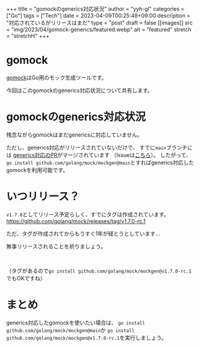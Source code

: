 <!-- textlint-disable -->

+++
title = "gomockのgenerics対応状況"
author = "yyh-gl"
categories = ["Go"]
tags = ["Tech"]
date = 2023-04-09T00:25:48+09:00
description = "対応されているがリリースはまだ"
type = "post"
draft = false
[[images]]
  src = "img/2023/04/gomock-generics/featured.webp"
  alt = "featured"
  stretch = "stretchH"
+++

<!-- textlint-enable -->

# gomock

[gomock](https://github.com/golang/mock)はGo用のモック生成ツールです。

今回はこのgomockのgenerics対応状況について共有します。

# gomockのgenerics対応状況

残念ながらgomockはまだgenericsに対応していません。

ただし、generics対応がリリースされていないだけで、
すでに`main`ブランチには
[generics対応のPR](https://github.com/golang/mock/pull/640)がマージされています
（Issueは[こちら](https://github.com/golang/mock/issues/621)）。
したがって、`go install github.com/golang/mock/mockgen@main`とすればgenerics対応したgomockを利用可能です。

# いつリリース？

`v1.7.0`としてリリース予定らしく、すでにタグは作成されています。
https://github.com/golang/mock/releases/tag/v1.7.0-rc.1

ただ、タグが作成されてからもうすぐ1年が経とうとしています…

無事リリースされることを祈りましょう。

<br>

（タグがあるので`go install github.com/golang/mock/mockgen@v1.7.0-rc.1`でもOKですね）


# まとめ

<!-- textlint-disable ja-technical-writing/sentence-length -->

generics対応したgomockを使いたい場合は、
`go install github.com/golang/mock/mockgen@main`か
`go install github.com/golang/mock/mockgen@v1.7.0-rc.1`を実行しましょう。

<!-- textlint-enable ja-technical-writing/sentence-length -->
